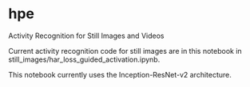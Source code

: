# hpe
Activity Recognition for Still Images and Videos

Current activity recognition code for still images are in this notebook in still_images/har_loss_guided_activation.ipynb.

This notebook currently uses the Inception-ResNet-v2 architecture.



